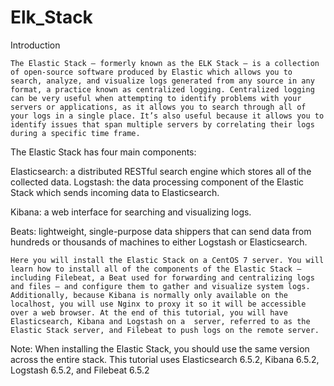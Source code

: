 # Elk_Stack
Introduction

    The Elastic Stack — formerly known as the ELK Stack — is a collection of open-source software produced by Elastic which allows you to search, analyze, and visualize logs generated from any source in any format, a practice known as centralized logging. Centralized logging can be very useful when attempting to identify problems with your servers or applications, as it allows you to search through all of your logs in a single place. It’s also useful because it allows you to identify issues that span multiple servers by correlating their logs during a specific time frame.

   The Elastic Stack has four main components:

Elasticsearch: a distributed RESTful search engine which stores all of the collected data.
Logstash: the data processing component of the Elastic Stack which sends incoming data to Elasticsearch.

Kibana: a web interface for searching and visualizing logs.

Beats: lightweight, single-purpose data shippers that can send data from hundreds or thousands of machines to either Logstash or Elasticsearch.

    Here you will install the Elastic Stack on a CentOS 7 server. You will learn how to install all of the components of the Elastic Stack — including Filebeat, a Beat used for forwarding and centralizing logs and files — and configure them to gather and visualize system logs. Additionally, because Kibana is normally only available on the localhost, you will use Nginx to proxy it so it will be accessible over a web browser. At the end of this tutorial, you will have Elasticsearch, Kibana and Logstash on a  server, referred to as the Elastic Stack server, and Filebeat to push logs on the remote server.

Note: When installing the Elastic Stack, you should use the same version across the entire stack. This tutorial uses  Elasticsearch 6.5.2, Kibana 6.5.2, Logstash 6.5.2, and Filebeat 6.5.2


